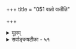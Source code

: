 +++
title = "051 वातो वातीति"

+++
<details><summary>मूलम्</summary>

वातो वातीति साक्षान्मतिरितरसमा स्पर्शतो नानुमाऽसावन्धेऽन्येषु प्रसङ्गान्न पुनरगमकं स्पर्शनं रूपशून्ये ।  
अन्याक्षग्राह्यतादृग्विधगुणविरहो ह्यन्यदक्षं न रुन्धे निर्गन्धो नीरसोऽपि स्फुरति यदनलो दर्शनस्पर्शनाभ्याम् ॥ ५१ ॥
</details>

<details><summary>सर्वाङ्कषटीका - ५१</summary>

51. 

[[99]]

[ वायोः प्रत्यक्षत्वम् ] 

वातो वातीति साक्षान्मतिरितरसमा स्पर्शतो नानुमाऽसौ 



अन्धेऽन्येषु प्रसङ्गात् न पुनरगमकं स्पर्शनं रूपशून्ये । "प्रत्यक्षजनकम्" एवमाकाशपरीक्षां तत्प्रसक्त्या दिक्परीक्षां च परिसमाप्य, अनन्तरम् ' आकाशाद्वायुः' इति क्रमप्राप्तवायुपरीक्षामुपक्रमते – वात इत्यादि । वायुः शब्दस्पर्शधृतिकम्पनैरनुमीयत इति वैशेषिकाः । वायुः वेगेन यदा वाति, तदा विचित्रः शब्दः अनुभवसिद्धः । एवं स्पर्शविशेषः, वृक्षादिकंपनम्, शीर्णपत्रादीनामाकाशे प्लवनम् इत्यादिकमपि अनुभवसिद्धम् । एभिः तद्धेतुतया वायुः अनुमीयते, न तु वायुः प्रत्यक्षः । बाह्य- प्रत्यक्षं प्रति रूपस्य कारणत्वात्, वायौ तदभावाच्च वायुः न प्रत्यक्षः । ननु रूपं चाक्षुषप्रत्यक्षं प्रति खलु कारणम् । वायौ रूपाभावात् मास्तु चाक्षुषप्रत्यक्षम्, स्पार्शनप्रत्यक्षे रूपं कथं कारणमिति चेत् — सत्यम्; तत्तदिन्द्रियजन्यप्रत्यक्षं प्रति तत्तद्गुणा एव कारणम् । परन्त्वयं विशेषकार्यकारणभावः । सामान्यकार्य- कारणभावः आवश्यकः किल । सर्वं हि वस्तु सामान्यविशेषात्मकम् । यथा ज्ञानविशेषाः प्रत्यक्षानुमिति- शब्दाः । तेषां करणानि यथासंख्यम् इन्द्रियव्याप्तिज्ञानशब्दाः । एवमपि ज्ञानसामान्यकारणम् आत्ममन- संयोगादि । एतदभावे बाह्यप्रत्यक्षमपि न जायेतेति सर्वसंमतम् । तद्वत्रापि तत्तदिन्द्रियाणि तत्तज्ज्ञानविशेष - कारणानि । तथा बाह्यप्रत्यक्षसामान्यकारणमपि किञ्चित् वक्तव्यमेव । एवमेवाद्वितीयं ब्रह्मापि प्रमेयत्वादिना सामान्यात्मकम्, बृहत्वबृह्मणत्वादिना विशेषात्मकम् । सामान्यविशेषौ च परस्परसापेक्षौ, सामान्यमन्तरा न विशेषः, विशेषमन्तरा च न सामान्यम् । एवं घटादावपि - घटं प्रति मृत्पिण्डः कारणमिति सामान्यम् । तद्घटं प्रति तन्मृत्पिण्डः कारणमिति विशेषः । परन्तु तन्मृत्पिण्डतद्धटयोरन्वयव्यतिरेकग्रहणासंभवात्, अन्वयव्यतिरेकयोस्सामान्यरूपेणैव संभवात्, घटत्वावच्छिन्नं प्रति मृत्त्वावच्छिन्नं कारणमिति सामान्यकार्यकारण- भावोऽप्यावश्यकः । अतः बाह्यप्रत्यक्षत्वावच्छिन्नं प्रति रूपं सामान्यकारणम्; वायौ तदभावात् न बाह्यप्रत्यक्ष- संभवः । अतः स्पर्शाद्यनुमेयो वायुः । शिष्टं समनन्तरश्लोके ॥ 

ननु दर्शनस्पर्शनाभ्यामेकार्थग्रहणादिना द्रव्यं पूर्वं साधितं किल । तत्रान्धकारेऽपि त्वगिन्द्रियेण घटादिप्रत्यक्षमङ्गीकृतं किल । एवं सति अत्र परं कथमुच्यते वायौ रूपाभावात् त्वगिन्द्रियेणाप्यग्रहणम् ? उच्यते, अन्धकारे त्वचा यद्यपि द्रव्यप्रत्यक्षं भवत्येव । परन्त्विदं विशेषकारणम् । सामान्यकारणं तु बाह्यप्रत्यक्षं प्रति रूपम् । तदस्त्येव घटे । अतः सामान्यसामग्रीसहितया विशेषसामग्र्या घटप्रत्यक्षं भवत्येव । वायौ तु तादृशसामान्यसामग्र्यभावात् न बाह्यप्रत्यक्षसंभवः, तदभावेन च त्वगिन्द्रियं स्पर्श गृह्णीयात्, न तु वायुम् । अन्यथा वायाववात्यपि त्वचा वायुप्रत्यक्षप्रसङ्गः । अतः अनुमेय एव । तदेतन्निराकरोति - **वातः** = वायुः वाति इति **इतरसमा** = 'घटो दृश्यते' इत्यादीतरप्रत्यक्षसदृशी यतः, ततः **साक्षान्मतिः** =साक्षात्काररूपैव प्रमितिः । अन्यथा 'घटो दृश्यते' इति प्रतीतिरपि रूपेण घटानुमितिरूपा स्यात् । ननु घटः, तदाश्रितं रूपं चेति द्वयमीक्ष्यते चक्षुषा । नैवं वायुः, स्पर्शः तदाश्रितश्चेति द्वयमनुभूयते, स्पर्शमात्रं प्रतीयते । तेन च तदाश्रयः वायुस्तु अनुमीयत इत्येव युक्तमित्यत्राह - स्पर्शत इत्यादि । 

वर्धक 



52. 



[[100]]

अन्याक्षग्राह्यतादृग्विधगुणविरहो ह्यन्यदक्षं न रुन्धे 

निर्गन्धो नीरसोऽपि स्फुरति यदनलो दर्शनस्पर्शनाभ्याम् ॥51॥ 

[ वायुगतसङ्घादीनामपि त्वचा ग्रहणम् ] 

संख्याद्याः स्पर्शनाः स्युस्तदधिकरणकाः स्पर्शने गन्धवाहे तेषां द्रव्योपलंभप्रतिनियत निजाध्यक्षयोग्यत्वतश्चेत् । 

**असौ** = ' वातो वाति' इति प्रतीतिः **स्पर्शतः** = स्पर्शगुणात् **नानुमा** = न अनुमितिः । एवमनङ्गीकारे अतिप्रसङ्गमाह – अन्ध इत्यादिना । **अन्धे** = रूपग्रहणसामर्थ्यरहिते पुरुषे **अन्येषु** = वायुभिन्नपृथिव्यादिष्वपि **प्रसङ्गात्** =अनुमितिरूपताप्रसङ्गात् । अन्धः घटं स्पृशन् 'घटोऽयम्' इति वदति । न हि सः एवं वदति 'मया स्पर्शमात्रं गृह्यते, न तु घटः' इति । निमीलितचक्षुषा अनन्धेनापि तथा व्यवहारप्रसङ्गात् । अत एव 'अन्धे' इति पदं रूपग्रहणरहितस्पर्शग्रहीतृपुरुषपरम् । रूपग्रहणराहित्यं च आन्ध्येन वा, अन्धकारादिना वा चक्षुर्निमीलनादिना वा स्यात् । न च तत्र सर्वत्र रूपस्यापि तत्र सत्त्वात् रूपवत्त्वमेव द्रव्यग्रहणप्रयोजकमस्त्विति शंक्यम्; अन्धेन रूपं न गृह्यते; अथापि त्वचा स्पर्श, रूपाश्रयो घटश्च गृह्यते इत्यस्यासंबन्धप्रलापत्वा- पातात् । रूपाश्रयत्वस्य त्वगिन्द्रियग्राह्यत्वस्य च संबन्धाभावात् । तदेतदाह - न पुनरित्यादि । रूपशून्ये वस्तुनि **स्पर्शनम्** = त्वगिन्द्रियम् **अगमकम्** = प्रत्यक्षाजनकंम् न **पुनः** = रूपशून्यत्वं त्वगिन्द्रियजन्यप्रत्यक्ष- विरोधि नैव भवेत् । कुत इत्यत्र - अन्याक्षेत्यादि । **अन्याक्षग्राह्यतादृग्विधगुणविरहः** = अन्यत् **अक्षम्** = इन्द्रियं चक्षुरादि, तद्ग्राह्यः तादृग्विधः **गुणः** = रूपम्, **तद्विरहः** = तदभावः अन्यत् **अक्षम्** = त्वगिन्द्रियम् न रुन्धे **हि** =न **प्रतिबध्नाति** = प्रतिबन्धकं न भवति हि । रूपाभावः त्वगिन्द्रियेण वस्तुग्रहणं प्रति प्रतिबन्धको न भवति । तत्र संप्रतिपन्नं दृष्टान्तमाह - निर्गन्ध इत्यादिना । **निर्गन्धः** = गन्धरहितः **नीरसोऽपि** = रस- रहितोऽपि **अनलः** = तेजः **दर्शनस्पर्शनाभ्याम्** = चक्षुस्त्वगिन्द्रियाभ्यां यत् **स्फुरति** = यतः प्रतिभाति, अतः अन्याक्षग्राह्यतादृग्विधगुणविरहः अन्यदक्षं न रुन्धे । गन्धराहित्यं यथा चाक्षुषप्रत्यक्षाप्रतिबन्धकम्, तथैव रूपराहित्यमपि त्वाचप्रत्यक्षप्रतिबन्धकं न भवत्येवेत्यर्थः । ननु बाह्यप्रत्यक्षसामान्यसामग्रीभूतस्य रूपस्याभावे कथं केवलविशेषसामग्री कार्यं जनयेत् । अन्यथा आत्ममनस्संयोगाभावेऽपीन्द्रियं प्रत्यक्षजनकं भवेदिति चेत्; रूपस्य बाह्यप्रत्यक्षत्वावच्छिन्नं प्रति कारणत्वस्यैभावान्न दोषः । तर्हि बाह्यप्रत्यक्षसामान्यं प्रति किं कारणमिति चेत्, न किञ्चिदित्येव । यावत्संभवमेव सामान्यकार्यकारणभावः, न तु सर्वत्र । यद्वा रूपाद्यन्यतमत्वमेवास्तु प्रयोजकम्, न तु रूपमात्रम् । अतः वायुः त्वगिन्द्रियजन्यप्रत्यक्षविषय एव । अधिकं समनन्तरश्लोके ॥ ५१ ॥
</details>

